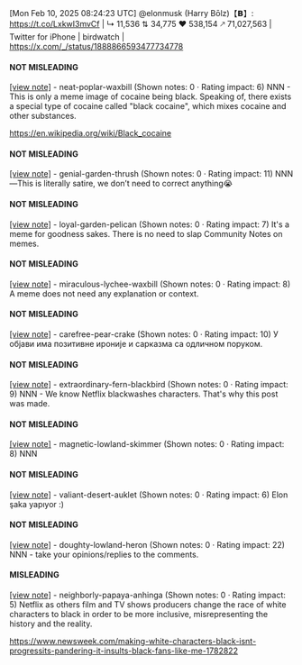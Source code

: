 [Mon Feb 10, 2025 08:24:23 UTC] @elonmusk (Harry Bōlz)【𝗕】: https://t.co/LxkwI3mvCf | ↳ 11,536 ⇅ 34,775 ♥ 538,154 🡕 71,027,563 | Twitter for iPhone | birdwatch | https://x.com/_/status/1888866593477734778

#### NOT MISLEADING

[[view note]](https://x.com/i/birdwatch/n/1889127599206449286) - neat-poplar-waxbill (Shown notes: 0 · Rating impact: 6)
NNN - This is only a meme image of cocaine being black. Speaking of, there exists a special type of cocaine called "black cocaine", which mixes cocaine and other substances.

https://en.wikipedia.org/wiki/Black_cocaine

#### NOT MISLEADING

[[view note]](https://x.com/i/birdwatch/n/1889100493580120131) - genial-garden-thrush (Shown notes: 0 · Rating impact: 11)
NNN—This is literally satire, we don’t need to correct anything😭

#### NOT MISLEADING

[[view note]](https://x.com/i/birdwatch/n/1889088835705073739) - loyal-garden-pelican (Shown notes: 0 · Rating impact: 7)
It's a meme for goodness sakes. There is no need to slap Community Notes on memes.

#### NOT MISLEADING

[[view note]](https://x.com/i/birdwatch/n/1889057536558481763) - miraculous-lychee-waxbill (Shown notes: 0 · Rating impact: 8)
A meme does not need any explanation or context. 

#### NOT MISLEADING

[[view note]](https://x.com/i/birdwatch/n/1889006537273962916) - carefree-pear-crake (Shown notes: 0 · Rating impact: 10)
У објави има позитивне ироније и сарказма са одличном поруком. 

#### NOT MISLEADING

[[view note]](https://x.com/i/birdwatch/n/1889004843710267872) - extraordinary-fern-blackbird (Shown notes: 0 · Rating impact: 9)
NNN - We know Netflix blackwashes characters. That's why this post was made.

#### NOT MISLEADING

[[view note]](https://x.com/i/birdwatch/n/1888976308773781716) - magnetic-lowland-skimmer (Shown notes: 0 · Rating impact: 8)
NNN

#### NOT MISLEADING

[[view note]](https://x.com/i/birdwatch/n/1888964373512642629) - valiant-desert-auklet (Shown notes: 0 · Rating impact: 6)
Elon şaka yapıyor :)

#### NOT MISLEADING

[[view note]](https://x.com/i/birdwatch/n/1888964274363441419) - doughty-lowland-heron (Shown notes: 0 · Rating impact: 22)
NNN - take your opinions/replies to the comments. 

#### MISLEADING

[[view note]](https://x.com/i/birdwatch/n/1888960613545545980) - neighborly-papaya-anhinga (Shown notes: 0 · Rating impact: 5)
Netflix as others film and TV shows producers change the race of white characters to black in order to be more inclusive, misrepresenting the history and the reality.

https://www.newsweek.com/making-white-characters-black-isnt-progressits-pandering-it-insults-black-fans-like-me-1782822
